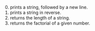 0. prints a string, followed by a new line.
1. prints a string in reverse.
2. returns the length of a string.
3. returns the factorial of a given number.
